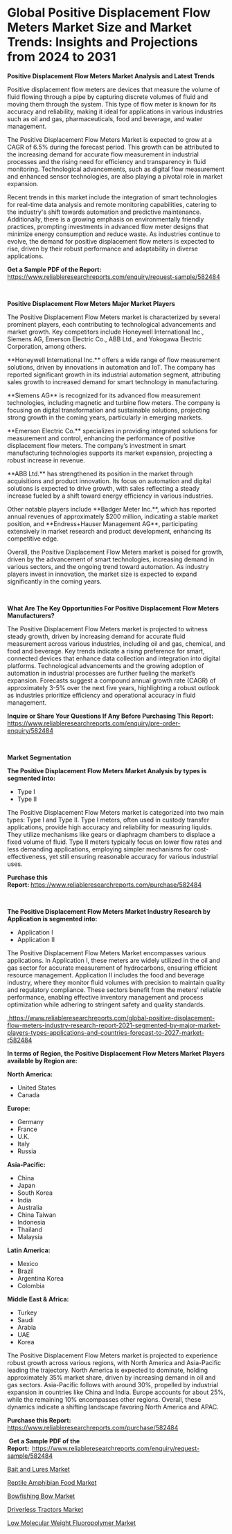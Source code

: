 <p><h1>Global Positive Displacement Flow Meters Market Size and Market Trends: Insights and Projections from 2024 to 2031</h1></p><p><strong>Positive Displacement Flow Meters Market Analysis and Latest Trends</strong></p>
<p><p>Positive displacement flow meters are devices that measure the volume of fluid flowing through a pipe by capturing discrete volumes of fluid and moving them through the system. This type of flow meter is known for its accuracy and reliability, making it ideal for applications in various industries such as oil and gas, pharmaceuticals, food and beverage, and water management.</p><p>The Positive Displacement Flow Meters Market is expected to grow at a CAGR of 6.5% during the forecast period. This growth can be attributed to the increasing demand for accurate flow measurement in industrial processes and the rising need for efficiency and transparency in fluid monitoring. Technological advancements, such as digital flow measurement and enhanced sensor technologies, are also playing a pivotal role in market expansion.</p><p>Recent trends in this market include the integration of smart technologies for real-time data analysis and remote monitoring capabilities, catering to the industry's shift towards automation and predictive maintenance. Additionally, there is a growing emphasis on environmentally friendly practices, prompting investments in advanced flow meter designs that minimize energy consumption and reduce waste. As industries continue to evolve, the demand for positive displacement flow meters is expected to rise, driven by their robust performance and adaptability in diverse applications.</p></p>
<p><strong>Get a Sample PDF of the Report:&nbsp;</strong> <a href="https://www.reliableresearchreports.com/enquiry/request-sample/582484?utm_campaign=28&utm_medium=2&utm_source=Github&utm_content=ia&utm_term=27092024&utm_id=positive-displacement-flow-meters">https://www.reliableresearchreports.com/enquiry/request-sample/582484</a></p>
<p>&nbsp;</p>
<p><strong>Positive Displacement Flow Meters Major Market Players</strong></p>
<p><p>The Positive Displacement Flow Meters market is characterized by several prominent players, each contributing to technological advancements and market growth. Key competitors include Honeywell International Inc., Siemens AG, Emerson Electric Co., ABB Ltd., and Yokogawa Electric Corporation, among others. </p><p>**Honeywell International Inc.** offers a wide range of flow measurement solutions, driven by innovations in automation and IoT. The company has reported significant growth in its industrial automation segment, attributing sales growth to increased demand for smart technology in manufacturing.</p><p>**Siemens AG** is recognized for its advanced flow measurement technologies, including magnetic and turbine flow meters. The company is focusing on digital transformation and sustainable solutions, projecting strong growth in the coming years, particularly in emerging markets.</p><p>**Emerson Electric Co.** specializes in providing integrated solutions for measurement and control, enhancing the performance of positive displacement flow meters. The company’s investment in smart manufacturing technologies supports its market expansion, projecting a robust increase in revenue.</p><p>**ABB Ltd.** has strengthened its position in the market through acquisitions and product innovation. Its focus on automation and digital solutions is expected to drive growth, with sales reflecting a steady increase fueled by a shift toward energy efficiency in various industries.</p><p>Other notable players include **Badger Meter Inc.**, which has reported annual revenues of approximately $200 million, indicating a stable market position, and **Endress+Hauser Management AG**, participating extensively in market research and product development, enhancing its competitive edge.</p><p>Overall, the Positive Displacement Flow Meters market is poised for growth, driven by the advancement of smart technologies, increasing demand in various sectors, and the ongoing trend toward automation. As industry players invest in innovation, the market size is expected to expand significantly in the coming years.</p></p>
<p>&nbsp;</p>
<p><strong>What Are The Key Opportunities For Positive Displacement Flow Meters Manufacturers?</strong></p>
<p><p>The Positive Displacement Flow Meters market is projected to witness steady growth, driven by increasing demand for accurate fluid measurement across various industries, including oil and gas, chemical, and food and beverage. Key trends indicate a rising preference for smart, connected devices that enhance data collection and integration into digital platforms. Technological advancements and the growing adoption of automation in industrial processes are further fueling the market’s expansion. Forecasts suggest a compound annual growth rate (CAGR) of approximately 3-5% over the next five years, highlighting a robust outlook as industries prioritize efficiency and operational accuracy in fluid management.</p></p>
<p><strong>Inquire or Share Your Questions If Any Before Purchasing This Report:</strong> <a href="https://www.reliableresearchreports.com/enquiry/pre-order-enquiry/582484?utm_campaign=28&utm_medium=2&utm_source=Github&utm_content=ia&utm_term=27092024&utm_id=positive-displacement-flow-meters">https://www.reliableresearchreports.com/enquiry/pre-order-enquiry/582484</a></p>
<p>&nbsp;</p>
<p><strong>Market Segmentation</strong></p>
<p><strong>The Positive Displacement Flow Meters Market Analysis by types is segmented into:</strong></p>
<p><ul><li>Type I</li><li>Type II</li></ul></p>
<p><p>The Positive Displacement Flow Meters market is categorized into two main types: Type I and Type II. Type I meters, often used in custody transfer applications, provide high accuracy and reliability for measuring liquids. They utilize mechanisms like gears or diaphragm chambers to displace a fixed volume of fluid. Type II meters typically focus on lower flow rates and less demanding applications, employing simpler mechanisms for cost-effectiveness, yet still ensuring reasonable accuracy for various industrial uses.</p></p>
<p><strong>Purchase this Report:&nbsp;</strong><a href="https://www.reliableresearchreports.com/purchase/582484?utm_campaign=28&utm_medium=2&utm_source=Github&utm_content=ia&utm_term=27092024&utm_id=positive-displacement-flow-meters">https://www.reliableresearchreports.com/purchase/582484</a></p>
<p>&nbsp;</p>
<p><strong>The Positive Displacement Flow Meters Market Industry Research by Application is segmented into:</strong></p>
<p><ul><li>Application I</li><li>Application II</li></ul></p>
<p><p>The Positive Displacement Flow Meters Market encompasses various applications. In Application I, these meters are widely utilized in the oil and gas sector for accurate measurement of hydrocarbons, ensuring efficient resource management. Application II includes the food and beverage industry, where they monitor fluid volumes with precision to maintain quality and regulatory compliance. These sectors benefit from the meters' reliable performance, enabling effective inventory management and process optimization while adhering to stringent safety and quality standards.</p></p>
<p><a href="https://www.reliableresearchreports.com/global-positive-displacement-flow-meters-industry-research-report-2021-segmented-by-major-market-players-types-applications-and-countries-forecast-to-2027-market-r582484?utm_campaign=28&utm_medium=2&utm_source=Github&utm_content=ia&utm_term=27092024&utm_id=positive-displacement-flow-meters">&nbsp;https://www.reliableresearchreports.com/global-positive-displacement-flow-meters-industry-research-report-2021-segmented-by-major-market-players-types-applications-and-countries-forecast-to-2027-market-r582484</a></p>
<p><strong>In terms of Region, the Positive Displacement Flow Meters Market Players available by Region are:</strong></p>
<p>
    <p> <strong> North America: </strong>
        <ul>
            <li>United States</li>
            <li>Canada</li>
        </ul>
        </p> 
    <p> <strong> Europe: </strong>
        <ul>
            <li>Germany</li>
            <li>France</li>
            <li>U.K.</li>
            <li>Italy</li>
            <li>Russia</li>
        </ul>
        </p> 
    <p> <strong> Asia-Pacific: </strong>
        <ul>
            <li>China</li>
            <li>Japan</li>
            <li>South Korea</li>
            <li>India</li>
            <li>Australia</li>
            <li>China Taiwan</li>
            <li>Indonesia</li>
            <li>Thailand</li>
            <li>Malaysia</li>
        </ul>
        </p> 
    <p> <strong> Latin America: </strong>
        <ul>
            <li>Mexico</li>
            <li>Brazil</li>
            <li>Argentina Korea</li>
            <li>Colombia</li>
        </ul>
        </p> 
    <p> <strong> Middle East & Africa: </strong>
        <ul>
            <li>Turkey</li>
            <li>Saudi</li>
            <li>Arabia</li>
            <li>UAE</li>
            <li>Korea</li>
        </ul>
    </p>
    </p>
<p><p>The Positive Displacement Flow Meters market is projected to experience robust growth across various regions, with North America and Asia-Pacific leading the trajectory. North America is expected to dominate, holding approximately 35% market share, driven by increasing demand in oil and gas sectors. Asia-Pacific follows with around 30%, propelled by industrial expansion in countries like China and India. Europe accounts for about 25%, while the remaining 10% encompasses other regions. Overall, these dynamics indicate a shifting landscape favoring North America and APAC.</p></p>
<p><strong>Purchase this Report: </strong><a href="https://www.reliableresearchreports.com/purchase/582484?utm_campaign=28&utm_medium=2&utm_source=Github&utm_content=ia&utm_term=27092024&utm_id=positive-displacement-flow-meters">https://www.reliableresearchreports.com/purchase/582484</a></p>
<p>&nbsp;<strong>Get a Sample PDF of the Report:&nbsp;&nbsp;</strong><a href="https://www.reliableresearchreports.com/enquiry/request-sample/582484?utm_campaign=28&utm_medium=2&utm_source=Github&utm_content=ia&utm_term=27092024&utm_id=positive-displacement-flow-meters">https://www.reliableresearchreports.com/enquiry/request-sample/582484</a></p>
<p><strong></strong></p>
<p><p><a href="https://www.linkedin.com/pulse/bait-lures-market-global-regional-analysis-focus-region-58xof?utm_campaign=28&utm_medium=2&utm_source=Github&utm_content=ia&utm_term=27092024&utm_id=positive-displacement-flow-meters">Bait and Lures Market</a></p><p><a href="https://issuu.com/reportprime-2/docs/reptile-amphibian-food-market-size-_3f9fe3ab6cd31b?utm_campaign=28&utm_medium=2&utm_source=Github&utm_content=ia&utm_term=27092024&utm_id=positive-displacement-flow-meters">Reptile Amphibian Food Market</a></p><p><a href="https://www.linkedin.com/pulse/why-should-you-invest-bowfishing-bow-market-trends-leading-ww7bf?utm_campaign=28&utm_medium=2&utm_source=Github&utm_content=ia&utm_term=27092024&utm_id=positive-displacement-flow-meters">Bowfishing Bow Market</a></p><p><a href="https://github.com/RuthLucas64/Market-Research-Report-List-1/blob/main/driverless-tractors-market.md?utm_campaign=28&utm_medium=2&utm_source=Github&utm_content=ia&utm_term=27092024&utm_id=positive-displacement-flow-meters">Driverless Tractors Market</a></p><p><a href="https://github.com/NathanColeman327/Market-Research-Report-List-1/blob/main/low-molecular-weight-fluoropolymer-market.md?utm_campaign=28&utm_medium=2&utm_source=Github&utm_content=ia&utm_term=27092024&utm_id=positive-displacement-flow-meters">Low Molecular Weight Fluoropolymer Market</a></p></p>